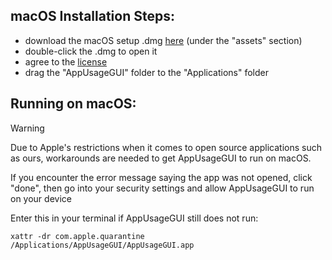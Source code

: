 ## macOS Installation Steps:
* download the macOS setup .dmg [here](https://github.com/Adam-Color/AppUsageGUI/releases/latest) (under the "assets" section)
* double-click the .dmg to open it
* agree to the [license](../LICENSE.txt)
* drag the "AppUsageGUI" folder to the "Applications" folder

## Running on macOS:
>[!warning]
>Due to Apple's restrictions when it comes to open source applications such as ours, workarounds are needed to get AppUsageGUI to run on macOS.

If you encounter the error message saying the app was not opened, click "done", then go into your security settings and allow AppUsageGUI to run on your device

Enter this in your terminal if AppUsageGUI still does not run:

```shell
xattr -dr com.apple.quarantine /Applications/AppUsageGUI/AppUsageGUI.app
```
